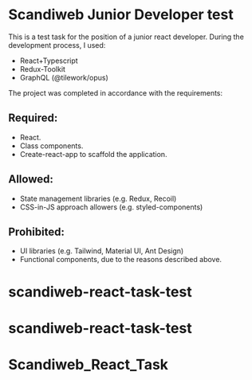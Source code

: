 # Scandiweb Junior Developer test

This is a test task for the position of a junior react developer. 
During the development process, I used:
 - React+Typescript
 - Redux-Toolkit
 - GraphQL (@tilework/opus)
 
 The project was completed in accordance with the requirements:
 
 ## Required:

- React. 
- Class components.
- Create-react-app to scaffold the application.

## Allowed:

- State management libraries (e.g. Redux, Recoil)
- CSS-in-JS approach allowers (e.g. styled-components)

## Prohibited:

- UI libraries (e.g. Tailwind, Material UI, Ant Design)
- Functional components, due to the reasons described above.
# scandiweb-react-task-test
# scandiweb-react-task-test
# Scandiweb_React_Task
